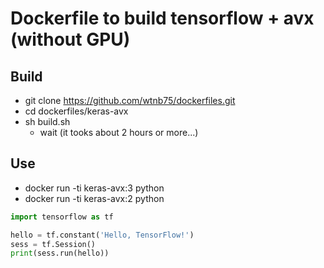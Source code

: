 # Dockerfile to build tensorflow + avx (without GPU)

## Build

- git clone https://github.com/wtnb75/dockerfiles.git
- cd dockerfiles/keras-avx
- sh build.sh
  - wait (it tooks about 2 hours or more...)

## Use

- docker run -ti keras-avx:3 python
- docker run -ti keras-avx:2 python

```python
import tensorflow as tf

hello = tf.constant('Hello, TensorFlow!')
sess = tf.Session()
print(sess.run(hello))
```
